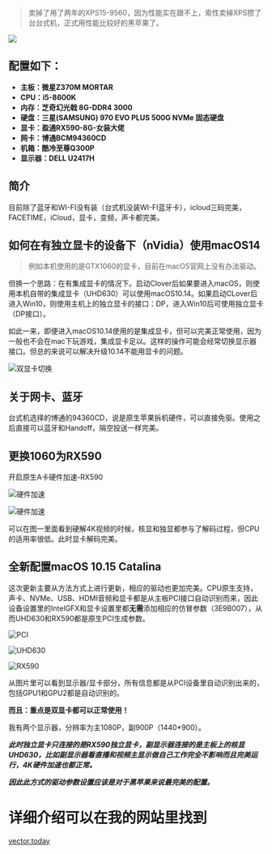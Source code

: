 
>卖掉了用了两年的XPS15-9560，因为性能实在跟不上，索性卖掉XPS攒了台台式机，正式用性能比较好的黑苹果了。

<img src='https://cos.ap-chengdu.myqcloud.com/tuchuang-1258561688/%E9%BB%91%E8%8B%B9%E6%9E%9C/%E9%BB%91%E8%8B%B9%E6%9E%9C10.14.5.jpg'>


## 配置如下：
- **主板：微星Z370M MORTAR**
- **CPU：i5-8600K**
- **内存：芝奇幻光戟 8G-DDR4 3000**
- **硬盘：三星(SAMSUNG) 970 EVO PLUS 500G NVMe 固态硬盘**
- **显卡：盈通RX590-8G-女装大佬**
- **网卡：博通BCM94360CD**
- **机箱：酷冷至尊Q300P**
- **显示器：DELL U2417H**

## 简介
目前除了蓝牙和WI-FI没有装（台式机没装WI-FI蓝牙卡），icloud三码完美，FACETIME，iCloud，显卡，变频，声卡都完美。

## 如何在有独立显卡的设备下（nVidia）使用macOS14

> 例如本机使用的是GTX1060的显卡，目前在macOS官网上没有办法驱动。

但换一个思路：在有集成显卡的情况下。启动Clover后如果要进入macOS，则使用本机自带的集成显卡（UHD630）可以使用macOS10.14。如果启动CLover后进入Win10，则使用主机上的独立显卡的接口：DP，进入Win10后可使用独立显卡（DP接口）。

如此一来，即便进入macOS10.14使用的是集成显卡，但可以完美正常使用，因为一般也不会在mac下玩游戏，集成显卡足以。这样的操作可能会经常切换显示器接口。但总的来说可以解决升级10.14不能用显卡的问题。

![双显卡切换](https://cos.ap-chengdu.myqcloud.com/tuchuang-1258561688/%E9%BB%91%E8%8B%B9%E6%9E%9C/%E5%8F%8C%E6%98%BE%E5%8D%A1%E5%88%87%E6%8D%A2.jpg)

## 关于网卡、蓝牙

台式机选择的博通的94360CD，说是原生苹果拆机硬件，可以直接免驱。使用之后直接可以蓝牙和Handoff，隔空投送一样完美。

## 更换1060为RX590

开启原生A卡硬件加速-RX590

![硬件加速](https://cos.ap-chengdu.myqcloud.com/tuchuang-1258561688/%E9%BB%91%E8%8B%B9%E6%9E%9C/%E7%A1%AC%E4%BB%B6%E5%8A%A0%E9%80%9F.jpg)

![硬件加速](https://cos.ap-chengdu.myqcloud.com/tuchuang-1258561688/%E9%BB%91%E8%8B%B9%E6%9E%9C/%E7%A1%AC%E4%BB%B6%E5%8A%A0%E9%80%9F2.jpg)


可以在图一里面看到硬解4K视频的时候，核显和独显都参与了解码过程，但CPU的适用率很低。此时显卡解码完美。

## 全新配置macOS 10.15 Catalina

这次更新主要从方法方式上进行更新，相应的驱动也更加完美。CPU原生支持，声卡、NVMe、USB、HDMI音频和显卡都是从主板PCI接口自动识别而来，因此设备设置里的IntelGFX和显卡设置里都**无需**添加相应的仿冒参数（3E9B007），从而UHD630和RX590都是原生PCI生成参数。

![PCI](https://cos.ap-chengdu.myqcloud.com/tuchuang-1258561688/%E9%BB%91%E8%8B%B9%E6%9E%9C/PCI.png)

![UHD630](https://cos.ap-chengdu.myqcloud.com/tuchuang-1258561688/%E9%BB%91%E8%8B%B9%E6%9E%9C/UHD630.png)

![RX590](https://cos.ap-chengdu.myqcloud.com/tuchuang-1258561688/%E9%BB%91%E8%8B%B9%E6%9E%9C/RX590.png)

从图片里可以看到显示器/显卡部分，所有信息都是从PCI设备里自动识别出来的，包括GPU1和GPU2都是自动识别的。

**而且：重点是双显卡都可以正常使用！**

我有两个显示器，分辨率为主1080P，副900P（1440*900）。

***此时独立显卡只连接的是RX590独立显卡，副显示器连接的是主板上的核显UHD630，比如副显示器看直播和视频主显示做自己工作完全不影响而且完美运行，4K硬件加速也都正常。***

***因此此方式的驱动参数设置应该是对于黑苹果来说最完美的配置。***

# 详细介绍可以在我的网站里找到

[vector.today](https://vector.today/)
